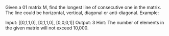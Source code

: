 Given a 01 matrix M, find the longest line of consecutive one in the matrix. The line could be horizontal, vertical, diagonal or anti-diagonal.
Example:

Input:
[[0,1,1,0],
 [0,1,1,0],
 [0,0,0,1]]
Output: 3
Hint: The number of elements in the given matrix will not exceed 10,000.

